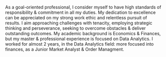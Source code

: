 As a goal-oriented professional, I consider myself to have high standards of responsibility & commitment in all my duties. My dedication to excellence can be appreciated on my strong work ethic and relentless pursuit of results. I aim approaching challenges with tenacity, employing strategic thinking and perseverance, seeking to overcome obstacles & deliver outstanding outcomes. My academic background is Economics & Finances, but my master & professional experience is focused on Data Analytics. I worked for almost 2 years, in the Data Analytics field: more focused into finances, as a Junior Market Analyst & Order Managment.
